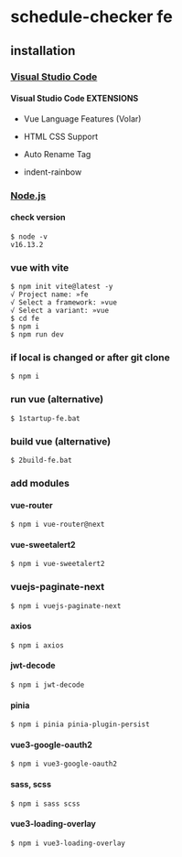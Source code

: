 # schedule-checker fe

## installation

### [Visual Studio Code](https://code.visualstudio.com)

#### Visual Studio Code EXTENSIONS

- Vue Language Features (Volar)

- HTML CSS Support

- Auto Rename Tag

- indent-rainbow

### [Node.js](https://nodejs.org/ko)

#### check version

```console
$ node -v
v16.13.2
```

### vue with vite

```console
$ npm init vite@latest -y
√ Project name: »fe
√ Select a framework: »vue
√ Select a variant: »vue
$ cd fe
$ npm i
$ npm run dev
```

### if local is changed or after git clone

```
$ npm i
```

### run vue (alternative)

```
$ 1startup-fe.bat
```

### build vue (alternative)

```
$ 2build-fe.bat
```

### add modules

#### vue-router

```console
$ npm i vue-router@next
```

#### vue-sweetalert2

```console
$ npm i vue-sweetalert2
```

### vuejs-paginate-next

```console
$ npm i vuejs-paginate-next
```

#### axios

```console
$ npm i axios
```

#### jwt-decode

```console
$ npm i jwt-decode
```

#### pinia

```console
$ npm i pinia pinia-plugin-persist
```

#### vue3-google-oauth2

```console
$ npm i vue3-google-oauth2
```

#### sass, scss

```console
$ npm i sass scss
```

#### vue3-loading-overlay

```console
$ npm i vue3-loading-overlay
```
